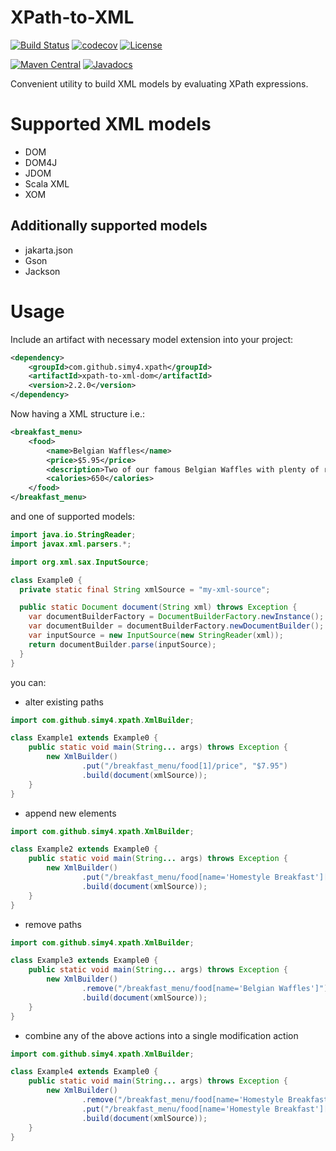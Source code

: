 # XPath-to-XML
[![Build Status](https://github.com/SimY4/xpath-to-xml/workflows/build-and-test.yml/badge.svg?branch=2.x)](https://github.com/SimY4/xpath-to-xml/actions?query=workflow%3A"Build+and+Test")
[![codecov](https://codecov.io/gh/SimY4/xpath-to-xml/branch/master/graph/badge.svg)](https://codecov.io/gh/SimY4/xpath-to-xml)
[![License](https://img.shields.io/badge/License-Apache%202.0-blue.svg)](https://opensource.org/licenses/Apache-2.0)

[![Maven Central](https://img.shields.io/maven-central/v/com.github.simy4.xpath/xpath-to-xml-core.svg)](https://search.maven.org/search?q=g:com.github.simy4.xpath)
[![Javadocs](http://www.javadoc.io/badge/com.github.simy4.xpath/xpath-to-xml-core.svg)](http://www.javadoc.io/doc/com.github.simy4.xpath/xpath-to-xml-core)

Convenient utility to build XML models by evaluating XPath expressions.

# Supported XML models

 - DOM
 - DOM4J
 - JDOM
 - Scala XML
 - XOM
 
## Additionally supported models

 - jakarta.json
 - Gson
 - Jackson

# Usage

Include an artifact with necessary model extension into your project:

```xml
<dependency>
    <groupId>com.github.simy4.xpath</groupId>
    <artifactId>xpath-to-xml-dom</artifactId>
    <version>2.2.0</version>
</dependency>
```

Now having a XML structure i.e.:

```xml
<breakfast_menu>
    <food>
        <name>Belgian Waffles</name>
        <price>$5.95</price>
        <description>Two of our famous Belgian Waffles with plenty of real maple syrup</description>
        <calories>650</calories>
    </food>
</breakfast_menu>
```

and one of supported models:

```java
import java.io.StringReader;
import javax.xml.parsers.*;

import org.xml.sax.InputSource;

class Example0 {
  private static final String xmlSource = "my-xml-source";

  public static Document document(String xml) throws Exception {
    var documentBuilderFactory = DocumentBuilderFactory.newInstance();
    var documentBuilder = documentBuilderFactory.newDocumentBuilder();
    var inputSource = new InputSource(new StringReader(xml));
    return documentBuilder.parse(inputSource);
  }
}
```

you can:

- alter existing paths

```java
import com.github.simy4.xpath.XmlBuilder;

class Example1 extends Example0 { 
    public static void main(String... args) throws Exception {
        new XmlBuilder()
                .put("/breakfast_menu/food[1]/price", "$7.95")
                .build(document(xmlSource));
    }
}
```

- append new elements

```java
import com.github.simy4.xpath.XmlBuilder;

class Example2 extends Example0 { 
    public static void main(String... args) throws Exception {
        new XmlBuilder()
                .put("/breakfast_menu/food[name='Homestyle Breakfast'][price='$6.95'][description='Two eggs, bacon or sausage, toast, and our ever-popular hash browns']/calories", "950")
                .build(document(xmlSource));
    }
}
```

- remove paths

```java
import com.github.simy4.xpath.XmlBuilder;

class Example3 extends Example0 { 
    public static void main(String... args) throws Exception {
        new XmlBuilder()
                .remove("/breakfast_menu/food[name='Belgian Waffles']")
                .build(document(xmlSource));
    }
}
```

- combine any of the above actions into a single modification action

```java
import com.github.simy4.xpath.XmlBuilder;

class Example4 extends Example0 { 
    public static void main(String... args) throws Exception {
        new XmlBuilder()
                .remove("/breakfast_menu/food[name='Homestyle Breakfast']")
                .put("/breakfast_menu/food[name='Homestyle Breakfast'][price='$6.95'][description='Two eggs, bacon or sausage, toast, and our ever-popular hash browns']/calories", "950")
                .build(document(xmlSource));
    }
}
```
